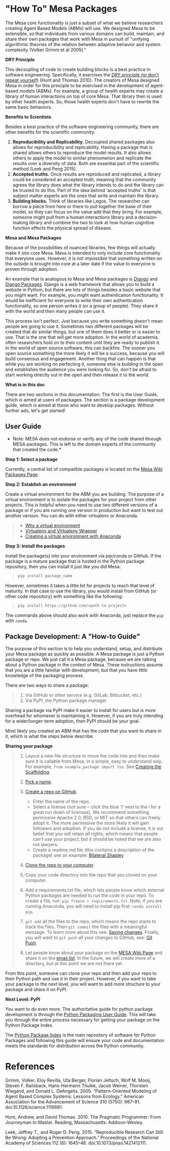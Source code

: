 # "How To" Mesa Packages

The Mesa core functionality is just a subset of what we believe researchers creating Agent Based Models (ABMs) will use. We designed Mesa to be extensible, so that individuals from various domains can build, maintain, and share their own packages that work with Mesa in pursuit of "unifying algorithmic theories of the relation between adaptive behavior and system complexity (Volker Grimm et al 2005)."

**DRY Principle**

This decoupling of code to create building blocks is a best practice in software engineering. Specifically, it exercises the [DRY principle (or don't repeat yourself)](https://en.wikipedia.org/wiki/Don%27t_repeat_yourself) (Hunt and Thomas 2010). The creators of Mesa designed Mesa in order for this principle to be exercised in the development of agent-based models (ABMs). For example, a group of health experts may create a library of human interactions on top of core Mesa. That library then is used by other health experts. So, those health experts don't have to rewrite the same basic behaviors.

**Benefits to Scientists**

Besides a best practice of the software engineering community, there are other benefits for the scientific community.

1. **Reproducibility and Replicability.** Decoupled shared packages also allows for reproducibility and replicability. Having a package that is shared allows others to reproduce the model results. It also allows others to apply the model to similar phenomenon and replicate the results over a diversity of data. Both are essential part of the scientific method (Leek and Peng 2015).
2. **Accepted truths.** Once results are reproduced and replicated, a library could be considered an accepted truth, meaning that the community agrees the library does what the library intends to do and  the library can be trusted to do this. Part of the idea behind 'accepted truths' is that subject matter experts are the ones that write and maintain the library.
3. **Building blocks.** Think of libraries like Legos. The researcher can borrow a piece from here or there to pull together the base of their model, so they can focus on the value add that they bring. For example, someone might pull from a human interactions library and a decision-making library and combine the two to look at how human cognitive function effects the physical spread of disease.

**Mesa and Mesa Packages**

Because of the possibilities of nuanced libraries, few things will actually make it into core Mesa. Mesa is intended to only include core functionality that everyone uses. However, it is not impossible that something written on the outside is brought into core at a later date if the value to everyone is proven through adoption.

An example that is analogous to Mesa and Mesa packages is [Django](https://www.djangoproject.com/) and [Django Packages](https://djangopackages.org/). Django is a web framework that allows you to build a website in Python, but there are lots of things besides a basic website that you might want. For example, you might want authentication functionality. It would be inefficient for everyone to write their own authentication functionality, so one person writes it (or a group of people). They share it with the world and then many people can use it.

This process isn't perfect. Just because you write something doesn't mean people are going to use it. Sometimes two different packages will be created that do similar things, but one of them does it better or is easier to use. That is the one that will get more adoption. In the world of academia, often researchers hold on to their content until they are ready to publish it. In the world of open source software, this can backfire. The sooner you open source something the more likely it will be a success, because you will build consensus and engagement. Another thing that can happen is that while you are working on perfecting it, someone else is building in the open and establishes the audience you were looking for. So, don't be afraid to start working directly out in the open and then release it to the world.

**What is in this doc**

There are two sections in this documentation. The first is the User Guide, which is aimed at users of packages. The section is a package development guide, which is aimed at those who want to develop packages. Without further ado, let's get started!

## User Guide

- Note: MESA does not endorse or verify any of the code shared through MESA packages. This is left to the domain experts of the community that created the code.\*

**Step 1: Select a package**

Currently, a central list of compatible packages is located on the [Mesa Wiki Packages Page](https://github.com/projectmesa/mesa/wiki/Mesa-Packages).

**Step 2: Establish an environment**

Create a virtual environment for the ABM you are building. The purpose of a virtual environment is to isolate the packages for your project from other projects. This is helpful when you need to use two different versions of a package or if you are running one version in production but want to test out another version. You can do with either virtualenv or Anaconda.

> - [Why a virtual environment](https://realpython.com/blog/python/python-virtual-environments-a-primer/#why-the-need-for-virtual-environments)
> - [Virtualenv and Virtualenv Wrapper](http://docs.python-guide.org/en/latest/#python-development-environments)
> - [Creating a virtual environment with Anaconda](https://conda.io/docs/user-guide/tasks/manage-environments.html)

**Step 3: Install the packages**

Install the package(s) into your environment via pip/conda or GitHub. If the package is a mature package that is hosted in the Python package repository, then you can install it just like you did Mesa:

> ```bash
> pip install package_name
> ```

However, sometimes it takes a little bit for projects to reach that level of maturity. In that case to use the library, you would install from GitHub (or other code repository) with something like the following:

> ```bash
> pip install https://github.com/<path to project>
> ```

The commands above should also work with Anaconda, just replace the `pip` with `conda`.

## Package Development: A "How-to Guide"

The purpose of this section is to help you understand, setup, and distribute your Mesa package as quickly as possible. A Mesa package is just a Python package or repo. We just call it a Mesa package, because we are talking about a Python package in the context of Mesa. These instructions assume that you are a little familiar with development, but that you have little knowledge of the packaging process.

There are two ways to share a package:

> 1. Via GitHub or other service (e.g. GitLab, Bitbucket, etc.)
> 2. Via PyPI, the Python package manager

Sharing a package via PyPI make it easier to install for users but is more overhead for whomever is maintaining it. However, if you are truly intending for a wider/longer-term adoption, then PyPI should be your goal.

Most likely you created an ABM that has the code that you want to share in it, which is what the steps below describe.

**Sharing your package**

> 1. Layout a new file structure to move the code into and then make sure it is callable from Mesa, in a simple, easy to understand way. For example, `from example_package import foo`.  See [Creating the Scaffolding](https://python-packaging.readthedocs.io/en/latest/minimal.html#creating-the-scaffolding).
>
> 2. [Pick a name](https://python-packaging.readthedocs.io/en/latest/minimal.html#picking-a-name).
>
> 3. [Create a repo on GitHub](https://help.github.com/articles/create-a-repo/).
>
>    - Enter the name of the repo.
>    - Select a license (not sure-- click the blue 'i' next to the i for a great run down of licenses). We recommend something permissive Apache 2.0, BSD, or MIT so that others can freely adopt it. The more permissive the more likely it will gain followers and adoption. If you do not include a license, it is our belief that you will retain all rights, which means that people can't use your project, but it should be noted that we are also not lawyers.
>    - Create a readme.md file (this contains a description of the package) see an example: [Bilateral Shapley](https://github.com/tpike3/bilateralshapley/blob/master/README.md)
>
> 4. [Clone the repo to your computer](https://help.github.com/articles/cloning-a-repository/#platform-linux).
>
> 5. Copy your code directory into the repo that you cloned on your computer.
>
> 6. Add a requirements.txt file, which lets people know which external Python packages are needed to run the code in your repo. To create a file, run: `pip freeze > requirements.txt`. Note, if you are running Anaconda, you will need to install pip first: `conda install pip`.
>
> 7. `git add` all the files to the repo, which means the repo starts to track the files. Then `git commit` the files with a meaningful message. To learn more about this see: [Saving changes](https://www.atlassian.com/git/tutorials/saving-changes). Finally, you will want to `git push` all your changes to GitHub, see: [Git Push](https://help.github.com/articles/pushing-to-a-remote/).
>
> 8. Let people know about your package on the [MESA Wiki Page](https://github.com/projectmesa/mesa/wiki) and share it on the [email list](https://groups.google.com/forum/#!forum/projectmesa). In the future, we will create more of a directory, but at this point we are not there yet.

From this point, someone can clone your repo and then add your repo to their Python path and use it in their project. However, if you want to take your package to the next level, you will want to add more structure to your package and share it on PyPI.

**Next Level: PyPI**

You want to do even more. The authoritative guide for python package development is through the [Python Packaging User Guide](https://packaging.python.org/). This will take you through the entire process necessary for getting your package on the Python Package Index.

The [Python Package Index](https://pypi.org) is the main repository of software for Python Packages and following this guide will ensure your code and documentation meets the standards for distribution across the Python community.

# References

Grimm, Volker, Eloy Revilla, Uta Berger, Florian Jeltsch, Wolf M. Mooij, Steven F. Railsback, Hans-Hermann Thulke, Jacob Weiner, Thorsten Wiegand, and Donald L. DeAngelis. 2005. “Pattern-Oriented Modeling of Agent Based Complex Systems: Lessons from Ecology.” American Association for the Advancement of Science 310 (5750): 987–91. doi:10.1126/science.1116681.

Hunt, Andrew, and David Thomas. 2010. The Pragmatic Programmer: From Journeyman to Master. Reading, Massachusetts: Addison-Wesley.

Leek, Jeffrey T., and Roger D. Peng. 2015. “Reproducible Research Can Still Be Wrong: Adopting a Prevention Approach.” Proceedings of the National Academy of Sciences 112 (6): 1645–46. doi:10.1073/pnas.1421412111.
